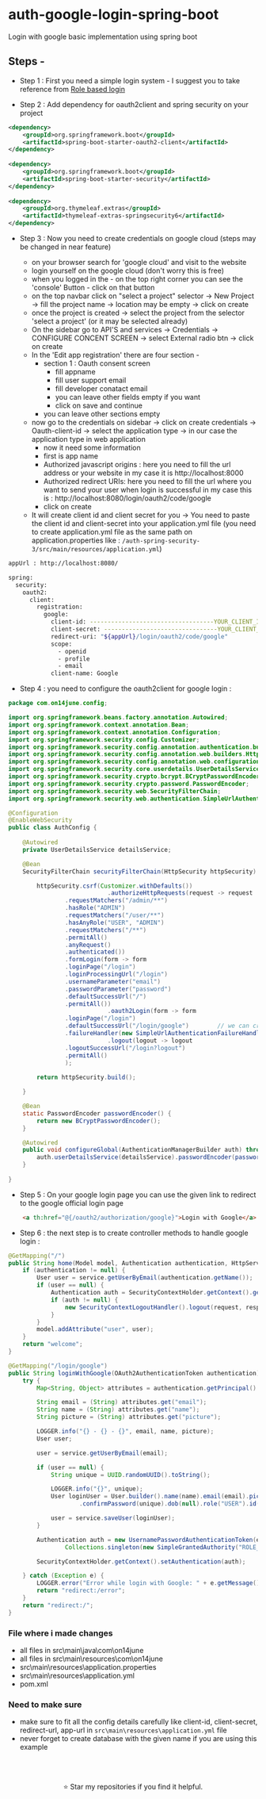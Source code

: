 # auth-google-login-spring-boot
Login with google basic implementation using spring boot



## Steps - 

- Step 1 : First you need a simple login system - I suggest you to take reference from [Role based login](https://github.com/suraj-repositories/auth-spring-security-3)

- Step 2 : Add dependency for oauth2client and spring security on your project 

```xml
<dependency>
	<groupId>org.springframework.boot</groupId>
	<artifactId>spring-boot-starter-oauth2-client</artifactId>
</dependency>
	     
<dependency>
	<groupId>org.springframework.boot</groupId>
	<artifactId>spring-boot-starter-security</artifactId>
</dependency>
		
<dependency>
	<groupId>org.thymeleaf.extras</groupId>
	<artifactId>thymeleaf-extras-springsecurity6</artifactId>
</dependency>

```


- Step 3 : Now you need to create credentials on google cloud (steps may be changed in near feature)

    - on your browser search for 'google cloud' and visit to the website 
    - login yourself on the google cloud (don't worry this is free)
    - when you logged in the - on the top right corner you can see the 'console' Button - click on that button
    - on the top navbar click on "select a project" selector -> New Project -> fill the project name -> location may be empty -> click on create
    - once the project is created -> select the project from the selector 'select a project' (or it may be selected already)
    - On the sidebar go to API'S and services -> Credentials -> CONFIGURE CONCENT SCREEN -> select External radio btn -> click on create
    - In the 'Edit app registration' there are four section -
        - section 1 : Oauth consent screen
            - fill appname
            - fill user support email
            - fill developer conatact email
            - you can leave other fields empty if you want
            - click on save and continue
        - you can leave other sections empty
    - now go to the credentials on sidebar -> click on create credentials -> Oauth-client-id -> select the application type -> in our case the application type in web application
        - now it need some information
        - first is app name 
        - Authorized javascript origins : here you need to fill the url address or your website in my case it is http://localhost:8000
        - Authorized redirect URIs: here you need to fill the url where you want to send your user when login is successful in my case this is : http://localhost:8080/login/oauth2/code/google
        - click on create 
    - It will create client id and client secret for you -> You need to paste the client id and client-secret into your application.yml file (you need to create application.yml file as the same path on application.properties like : `/auth-spring-security-3/src/main/resources/application.yml`)
    
```bash
appUrl : http://localhost:8080/

spring:
  security:
    oauth2:
      client:
        registration:
          google:
            client-id: -----------------------------------YOUR_CLIENT_ID
            client-secret: --------------------------------YOUR_CLIENT_SECRET
            redirect-uri: "${appUrl}/login/oauth2/code/google"
            scope:
              - openid
              - profile
              - email
            client-name: Google
```

- Step 4 : you need to configure the oauth2client for google login : 

```java
package com.on14june.config;

import org.springframework.beans.factory.annotation.Autowired;
import org.springframework.context.annotation.Bean;
import org.springframework.context.annotation.Configuration;
import org.springframework.security.config.Customizer;
import org.springframework.security.config.annotation.authentication.builders.AuthenticationManagerBuilder;
import org.springframework.security.config.annotation.web.builders.HttpSecurity;
import org.springframework.security.config.annotation.web.configuration.EnableWebSecurity;
import org.springframework.security.core.userdetails.UserDetailsService;
import org.springframework.security.crypto.bcrypt.BCryptPasswordEncoder;
import org.springframework.security.crypto.password.PasswordEncoder;
import org.springframework.security.web.SecurityFilterChain;
import org.springframework.security.web.authentication.SimpleUrlAuthenticationFailureHandler;

@Configuration
@EnableWebSecurity
public class AuthConfig {
	
	@Autowired
	private UserDetailsService detailsService;

    @Bean
    SecurityFilterChain securityFilterChain(HttpSecurity httpSecurity) throws Exception {

		httpSecurity.csrf(Customizer.withDefaults())
                            .authorizeHttpRequests(request -> request
				.requestMatchers("/admin/**")
				.hasRole("ADMIN")
				.requestMatchers("/user/**")
				.hasAnyRole("USER", "ADMIN")
				.requestMatchers("/**")
				.permitAll()
				.anyRequest()
				.authenticated())
			    .formLogin(form -> form
				.loginPage("/login")
				.loginProcessingUrl("/login")
				.usernameParameter("email")
				.passwordParameter("password")
				.defaultSuccessUrl("/")
				.permitAll())
                            .oauth2Login(form -> form
				.loginPage("/login")
				.defaultSuccessUrl("/login/google")        // we can create the custom controller for that URL
				.failureHandler(new SimpleUrlAuthenticationFailureHandler()))
                            .logout(logout -> logout
				.logoutSuccessUrl("/login?logout")
				.permitAll()
				);
	
		return httpSecurity.build();

	}

    @Bean
    static PasswordEncoder passwordEncoder() {
		return new BCryptPasswordEncoder();
	}

	@Autowired
	public void configureGlobal(AuthenticationManagerBuilder auth) throws Exception {
		auth.userDetailsService(detailsService).passwordEncoder(passwordEncoder());
	}
	
}

```

- Step 5 : On your google login page you can use the given link to redirect to the google official login page

```html
	<a th:href="@{/oauth2/authorization/google}">Login with Google</a>
```


- Step 6 : the next step is to create controller methods to handle google login : 

```java
@GetMapping("/")
public String home(Model model, Authentication authentication, HttpServletRequest request, HttpServletResponse response){
	if (authentication != null) {
		User user = service.getUserByEmail(authentication.getName());
		if (user == null) {
			Authentication auth = SecurityContextHolder.getContext().getAuthentication();
			if (auth != null) {
				new SecurityContextLogoutHandler().logout(request, response, auth);
			}
		}
		model.addAttribute("user", user);
	}
	return "welcome";
}
```

```java
@GetMapping("/login/google")
public String loginWithGoogle(OAuth2AuthenticationToken authentication) {
	try {
		Map<String, Object> attributes = authentication.getPrincipal().getAttributes();

		String email = (String) attributes.get("email");
		String name = (String) attributes.get("name");
		String picture = (String) attributes.get("picture");

		LOGGER.info("{} - {} - {}", email, name, picture);
		User user;

		user = service.getUserByEmail(email);

		if (user == null) {
			String unique = UUID.randomUUID().toString();

			LOGGER.info("{}", unique);
			User loginUser = User.builder().name(name).email(email).picture(picture).password(unique)
					.confirmPassword(unique).dob(null).role("USER").id(null).build();

			user = service.saveUser(loginUser);
		}

		Authentication auth = new UsernamePasswordAuthenticationToken(email, null,
				Collections.singleton(new SimpleGrantedAuthority("ROLE_" + user.getRole())));

		SecurityContextHolder.getContext().setAuthentication(auth);

	} catch (Exception e) {
		LOGGER.error("Error while login with Google: " + e.getMessage());
		return "redirect:/error";
	}
	return "redirect:/";
}
```

### File where i made changes 

- all files in src\main\java\com\on14june
- all files in src\main\resources\com\on14june
- src\main\resources\application.properties
- src\main\resources\application.yml
- pom.xml

### Need to make sure

- make sure to fit all the config details carefully like client-id, client-secret, redirect-url, app-url in `src\main\resources\application.yml` file
- never forget to create database with the given name if you are using this example


<br />
<br />
<p align="center">⭐️ Star my repositories if you find it helpful.</p>
<br />

